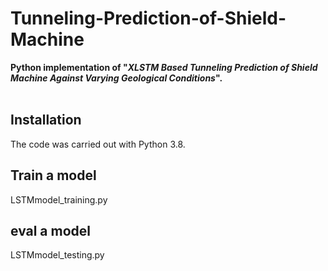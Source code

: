 # Tunneling-Prediction-of-Shield-Machine
**Python implementation of "*XLSTM Based Tunneling Prediction of Shield Machine Against Varying Geological Conditions*".**<br><br>

## Installation

The code was carried out with Python 3.8.

## Train a model

LSTMmodel_training.py


## eval a model

LSTMmodel_testing.py


